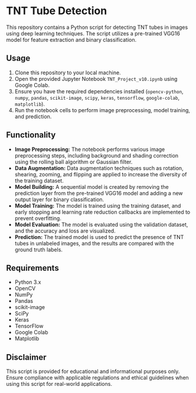 # TNT Tube Detection

This repository contains a Python script for detecting TNT tubes in images using deep learning techniques. The script utilizes a pre-trained VGG16 model for feature extraction and binary classification.

## Usage
1. Clone this repository to your local machine.
2. Open the provided Jupyter Notebook `TNT_Project_v10.ipynb` using Google Colab.
3. Ensure you have the required dependencies installed (`opencv-python`, `numpy`, `pandas`, `scikit-image`, `scipy`, `keras`, `tensorflow`, `google-colab`, `matplotlib`).
4. Run the notebook cells to perform image preprocessing, model training, and prediction.

## Functionality
- **Image Preprocessing:** The notebook performs various image preprocessing steps, including background and shading correction using the rolling ball algorithm or Gaussian filter.
- **Data Augmentation:** Data augmentation techniques such as rotation, shearing, zooming, and flipping are applied to increase the diversity of the training dataset.
- **Model Building:** A sequential model is created by removing the prediction layer from the pre-trained VGG16 model and adding a new output layer for binary classification.
- **Model Training:** The model is trained using the training dataset, and early stopping and learning rate reduction callbacks are implemented to prevent overfitting.
- **Model Evaluation:** The model is evaluated using the validation dataset, and the accuracy and loss are visualized.
- **Prediction:** The trained model is used to predict the presence of TNT tubes in unlabeled images, and the results are compared with the ground truth labels.

## Requirements
- Python 3.x
- OpenCV
- NumPy
- Pandas
- scikit-image
- SciPy
- Keras
- TensorFlow
- Google Colab
- Matplotlib

## Disclaimer
This script is provided for educational and informational purposes only. Ensure compliance with applicable regulations and ethical guidelines when using this script for real-world applications.
